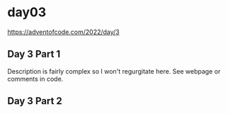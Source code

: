 # day03

<https://adventofcode.com/2022/day/3>

## Day 3 Part 1

Description is fairly complex so I won't regurgitate here.  See webpage or comments in code.

## Day 3 Part 2
